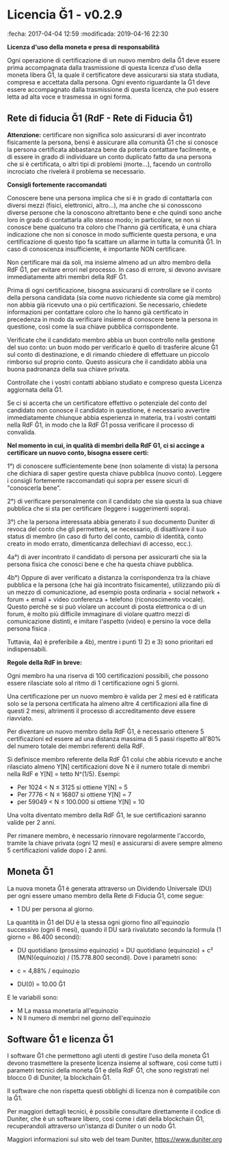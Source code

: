 ﻿Licencia Ğ1 - v0.2.9
====================

:fecha: 2017-04-04 12:59
:modificada: 2019-04-16 22:30

**Licenza d'uso della moneta e presa di responsabilità**

Ogni operazione di certificazione di un nuovo membro della Ğ1 deve essere prima accompagnata dalla trasmissione di questa licenza d'uso della moneta libera Ğ1, la quale il certificatore deve assicurarsi sia stata studiata, compresa e accettata dalla persona. Ogni evento riguardante la Ğ1 deve essere accompagnato dalla trasmissione di questa licenza, che può essere letta ad alta voce e trasmessa in ogni forma.

​​​​​​​Rete di fiducia Ğ1 (RdF - Rete di Fiducia Ğ1)
---------------------------------------------

**Attenzione:** certificare non significa solo assicurarsi di aver incontrato fisicamente la persona, bensì è assicurare alla comunità Ğ1 che si conosce la persona  certificata abbastanza bene da poterla contattare facilmente, e di essere in grado di individuare un conto duplicato fatto da una persona che si è certificata, o altri tipi di problemi (morte...), facendo un controllo incrociato che rivelerà il problema se necessario.

**Consigli fortemente raccomandati**

Conoscere bene una persona implica che si è in grado di contattarla con diversi mezzi (fisici, elettronici, altro…), ma anche che si conosscono diverse persone che la conoscono altrettanto bene e che quindi sono anche loro in grado di contattarla allo stesso modo; in particolare, se non si conosce bene qualcuno tra coloro che l’hanno già certificata, è una chiara indicazione che non si conosce in modo sufficiente questa persona, e una certificazione di questo tipo fa scattare un allarme in  tutta la comunità Ğ1. In caso di conoscenza insufficiente, è importante NON certificare.

Non certificare mai da soli, ma insieme almeno ad un altro membro della RdF Ğ1, per evitare errori nel processo. In caso di errore, si devono avvisare immediatamente altri membri della RdF Ğ1.

Prima di ogni certificazione, bisogna assicurarsi di controllare se il conto della persona candidata (sia come nuovo richiedente sia come già membro) non abbia già ricevuto una o più certificazioni. Se necessario, chiedete informazioni per contattare coloro che lo hanno già certificato in precedenza in modo da verificare insieme di conoscere bene la persona in questione, così come la sua chiave pubblica corrispondente.

Verificate che il candidato membro abbia un buon controllo nella gestione del suo conto: un buon modo per verificarlo è quello di trasferire alcune Ğ1 sul conto di destinazione, e di rimando chiedere di effettuare un piccolo rimborso sul proprio conto. Questo assicura che il candidato abbia una buona padronanza della sua chiave privata.

Controllate che i vostri contatti abbiano studiato e compreso questa Licenza aggiornata della Ğ1.

Se ci si accerta che un certificatore effettivo o potenziale del conto del candidato non conosce il candidato in questione, é necessario avvertire immediatamente chiunque abbia esperienza in materia, tra i vostri contatti nella RdF Ğ1, in modo che la RdF Ğ1 possa verificare il processo di convalida.

**Nel momento in cui, in qualità di membri della RdF G1, ci si accinge a certificare un nuovo conto, bisogna essere certi:**

1°) di conoscere sufficientemente bene (non solamente di vista) la persona che dichiara di saper gestire questa chiave pubblica (nuovo conto). Leggere i consigli fortemente raccomandati qui sopra per essere sicuri di "conoscerla bene".

2°) di verificare personalmente con il candidato che sia questa la sua chiave pubblica che si sta per certificare (leggere i suggerimenti sopra).

3°) che la persona interessata abbia generato il suo documento Duniter di revoca del conto che gli permetterà, se necessario, di disattivare il suo status di membro (in caso di furto del conto, cambio di identità, conto creato in modo errato, dimenticanza dellechiavi di accesso, ecc.).

4a°) di aver incontrato il candidato di persona per assicurarti che sia la persona fisica che conosci bene e che ha questa chiave pubblica.

4b°) Oppure di aver verificato a distanza la corrispondenza tra la chiave pubblica e la persona (che hai già incontrato fisicamente), utilizzando più di un mezzo di comunicazione​​​​​​​, ad esempio posta ordinaria + social network + forum + email + video conferenza + telefono (riconoscimento vocale). Questo perché se si può violare un account di posta elettronica o di un forum, è molto più difficile immaginare di violare quattro mezzi di comunicazione distinti, e imitare l'aspetto (video) e persino la voce della persona fisica .

Tuttavia, 4a) è preferibile a 4b), mentre i punti 1) 2) e 3) sono prioritari ed indispensabili.

**Regole della RdF in breve:**

Ogni membro ha una riserva di 100 certificazioni possibili, che possono essere rilasciate solo al ritmo di 1 certificazione ogni 5 giorni.

Una certificazione per un nuovo membro è valida per 2 mesi ed è ratificata solo se la persona certificata ha almeno altre 4 certificazioni alla fine di questi 2 mesi, altrimenti il processo di accreditamento deve essere riavviato.

Per diventare un nuovo membro della RdF Ğ1, è necessario ottenere 5 certificazioni ed essere ad una distanza massima di 5 passi rispetto all'80% del numero totale dei membri referenti della RdF.

Si definisce membro referente della RdF Ğ1 colui che abbia ricevuto e anche rilasciato almeno Y[N] certificazioni dove N è il numero totale di membri nella RdF e Y[N] = tetto N^(1/5). Esempi:

* Per 1024 < N ≤ 3125 si ottiene Y[N] = 5
* Per 7776 < N ≤ 16807 si ottiene Y[N] = 7
* per 59049 < N ≤ 100.000 si ottiene Y[N] = 10

Una volta diventato membro della RdF Ğ1, le sue certificazioni saranno valide per 2 anni.

Per rimanere membro, è necessario rinnovare regolarmente l'accordo, tramite la chiave privata (ogni 12 mesi) e assicurarsi di avere sempre almeno 5 certificazioni valide dopo i 2 anni.

Moneta Ğ1
---------

La nuova moneta Ğ1 è generata attraverso un Dividendo Universale (DU) per ogni essere umano membro della Rete di Fiducia Ğ1, come segue:

* 1 DU per persona al giorno.

La quantità in Ğ1 del DU è la stessa ogni giorno fino all'equinozio successivo (ogni 6 mesi), quando il DU sarà rivalutato secondo la formula (1 giorno = 86.400 secondi):

* DU quotidiano (prossimo equinozio) = DU quotidiano (equinozio) + c² (M/N)(equinozio) / (15.778.800 secondi).
  Dove i parametri sono:

* c = 4,88% / equinozio

* DU(0) = 10.00 Ğ1

E le variabili sono:

* M La massa monetaria all'equinozio
* N Il numero di membri nel giorno dell'equinozio

Software Ğ1 e licenza Ğ1
------------------------

I software Ğ1 che permettono agli utenti di gestire l'uso della moneta Ğ1 devono trasmettere la presente licenza insieme al software, così come tutti i parametri tecnici della moneta Ğ1 e della RdF Ğ1, che sono registrati nel blocco 0 di Duniter, la blockchain Ğ1.

Il software che non rispetta questi obblighi di licenza non è compatibile con la Ğ1.

Per maggiori dettagli tecnici, è possibile consultare direttamente il codice di Duniter, che è un software libero, così come i dati della blockchain Ğ1, recuperandoli attraverso un'istanza di Duniter o un nodo Ğ1.

Maggiori informazioni sul sito web del team Duniter, https://www.duniter.org
